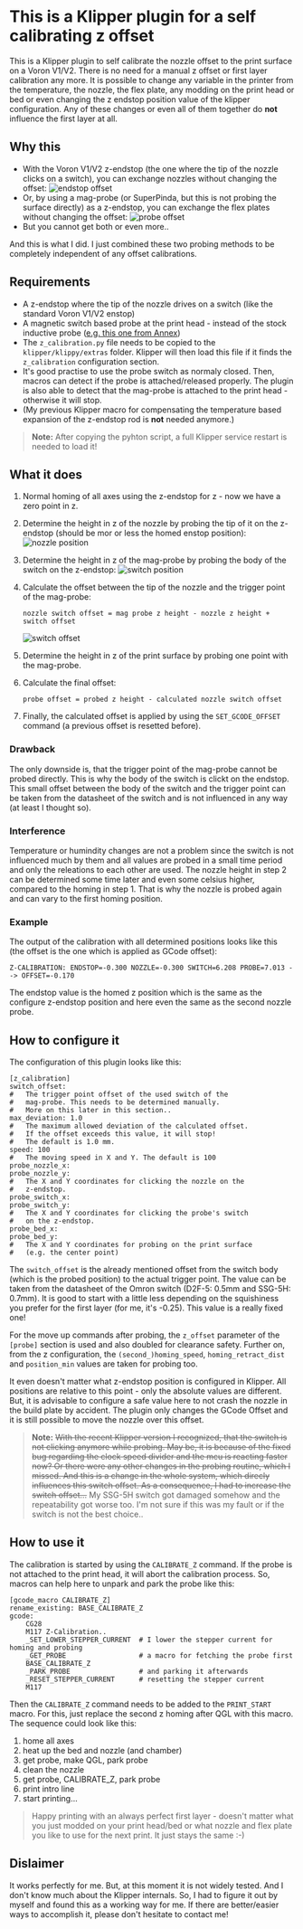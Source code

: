 # This is a Klipper plugin for a self calibrating z offset

This is a Klipper plugin to self calibrate the nozzle offset to the print surface on a
Voron V1/V2. There is no need for a manual z offset or first layer calibration any more.
It is possible to change any variable in the printer from the temperature, the nozzle,
the flex plate, any modding on the print head or bed or even changing the z endstop
position value of the klipper configuration. Any of these changes or even all of them
together do **not** influence the first layer at all.

## Why this

- With the Voron V1/V2 z-endstop (the one where the tip of the nozzle clicks on a switch),
  you can exchange nozzles without changing the offset:
  ![endstop offset](pictures/endstop-offset.png)
- Or, by using a mag-probe (or SuperPinda, but this is not probing the surface directly)
  as a z-endstop, you can exchange the flex plates without changing the offset:
  ![probe offset](pictures/probe-offset.png)
- But you cannot get both or even more..

And this is what I did. I just combined these two probing methods to be completely
independent of any offset calibrations.

## Requirements

- A z-endstop where the tip of the nozzle drives on a switch (like the standard
  Voron V1/V2 enstop)
- A magnetic switch based probe at the print head - instead of the stock inductive probe
  ([e.g. this one from Annex](https://github.com/Annex-Engineering/Annex-Engineering_Other_Printer_Mods/tree/master/VORON_Printers/VORON_V2dot4/Afterburner%2BMagnetic_Probe_X_Carriage_Dual_MGN9))
- The `z_calibration.py` file needs to be copied to the `klipper/klippy/extras` folder.
  Klipper will then load this file if it finds the `z_calibration` configuration section.
- It's good practise to use the probe switch as normaly closed. Then, macros can detect
  if the probe is attached/released properly. The plugin is also able to detect that
  the mag-probe is attached to the print head - otherwise it will stop.
- (My previous Klipper macro for compensating the temperature based expansion of the
  z-endstop rod is **not** needed anymore.)

> **Note:** After copying the pyhton script, a full Klipper service restart is needed to
> load it!

## What it does

1. Normal homing of all axes using the z-endstop for z - now we have a zero point in z.
2. Determine the height in z of the nozzle by probing the tip of it on the z-endstop
   (should be mor or less the homed enstop position):
   ![nozzle position](pictures/nozzle-position.png)
3. Determine the height in z of the mag-probe by probing the body of the switch on the
   z-endstop:
   ![switch position](pictures/switch-position.png)
4. Calculate the offset between the tip of the nozzle and the trigger point of the
   mag-probe:

   `nozzle switch offset = mag probe z height - nozzle z height + switch offset`

   ![switch offset](pictures/switch-offset.png)
5. Determine the height in z of the print surface by probing one point with the mag-probe.
6. Calculate the final offset:

   `probe offset = probed z height - calculated nozzle switch offset`

7. Finally, the calculated offset is applied by using the `SET_GCODE_OFFSET` command
   (a previous offset is resetted before).

### Drawback

The only downside is, that the trigger point of the mag-probe cannot be probed directly.
This is why the body of the switch is clickt on the endstop. This small offset between the
body of the switch and the trigger point can be taken from the datasheet of the switch and
is not influenced in any way (at least I thought so).

### Interference

Temperature or humindity changes are not a problem since the switch is not influenced much
by them and all values are probed in a small time period and only the releations to each
other are used. The nozzle height in step 2 can be determined some time later and even
some celsius higher, compared to the homing in step 1. That is why the nozzle is probed
again and can vary to the first homing position.

### Example

The output of the calibration with all determined positions looks like this
(the offset is the one which is applied as GCode offset):

```
Z-CALIBRATION: ENDSTOP=-0.300 NOZZLE=-0.300 SWITCH=6.208 PROBE=7.013 --> OFFSET=-0.170
```

The endstop value is the homed z position which is the same as the configure
z-endstop position and here even the same as the second nozzle probe.

## How to configure it

The configuration of this plugin looks like this:

```
[z_calibration]
switch_offset:
#   The trigger point offset of the used switch of the
#   mag-probe. This needs to be determined manually.
#   More on this later in this section..
max_deviation: 1.0
#   The maximum allowed deviation of the calculated offset.
#   If the offset exceeds this value, it will stop!
#   The default is 1.0 mm.
speed: 100
#   The moving speed in X and Y. The default is 100
probe_nozzle_x:
probe_nozzle_y:
#   The X and Y coordinates for clicking the nozzle on the
#   z-endstop.
probe_switch_x:
probe_switch_y:
#   The X and Y coordinates for clicking the probe's switch
#   on the z-endstop.
probe_bed_x:
probe_bed_y:
#   The X and Y coordinates for probing on the print surface
#   (e.g. the center point)
```

The `switch_offset` is the already mentioned offset from the switch body (which is the
probed position) to the actual trigger point. The value can be taken from the datasheet of
the Omron switch (D2F-5: 0.5mm and SSG-5H: 0.7mm). It is good to start with a little less
depending on the squishiness you prefer for the first layer (for me, it's -0.25). This
value is a really fixed one!

For the move up commands after probing, the `z_offset` parameter of the `[probe]` section
is used and also doubled for clearance safety. Further on, from the z configuration, the
`(second_)homing_speed`, `homing_retract_dist` and `position_min` values are taken for
probing too.

It even doesn't matter what z-endstop position is configured in Klipper. All positions are
relative to this point - only the absolute values are different. But, it is advisable to
configure a safe value here to not crash the nozzle in the build plate by accident. The
plugin only changes the GCode Offset and it is still possible to move the nozzle over this
offset.

> **Note:** ~~With the recent Klipper version I recognized, that the switch is not clicking
> anymore while probing. May be, it is because of the fixed bug regarding the clock speed
> divider and the mcu is reacting faster now? Or there were any other changes in the
> probing routine, which I missed. And this is a change in the whole system, which direcly
> influences this switch offset. As a consequence, I had to increase the switch offset...~~
> My SSG-5H switch got damaged somehow and the repeatability got worse too. I'm not sure if
> this was my fault or if the switch is not the best choice..

## How to use it

The calibration is started by using the `CALIBRATE_Z` command. If the probe is not
attached to the print head, it will abort the calibration process. So, macros can help
here to unpark and park the probe like this:

```
[gcode_macro CALIBRATE_Z]
rename_existing: BASE_CALIBRATE_Z
gcode:
    CG28
    M117 Z-Calibration..
    _SET_LOWER_STEPPER_CURRENT  # I lower the stepper current for homing and probing 
    _GET_PROBE                  # a macro for fetching the probe first
    BASE_CALIBRATE_Z
    _PARK_PROBE                 # and parking it afterwards
    _RESET_STEPPER_CURRENT      # resetting the stepper current
    M117
```

Then the `CALIBRATE_Z` command needs to be added to the `PRINT_START` macro. For this,
just replace the second z homing after QGL with this macro. The sequence could look
like this:

1. home all axes
2. heat up the bed and nozzle (and chamber)
3. get probe, make QGL, park probe
4. clean the nozzle
5. get probe, CALIBRATE_Z, park probe
6. print intro line
7. start printing...

> Happy printing with an always perfect first layer - doesn't matter what you just
> modded on your print head/bed or what nozzle and flex plate you like to use for the next
> print. It just stays the same :-)

## Dislaimer

It works perfectly for me. But, at this moment it is not widely tested. And I don't know
much about the Klipper internals. So, I had to figure it out by myself and found this as a
working way for me. If there are better/easier ways to accomplish it, please don't
hesitate to contact me!
